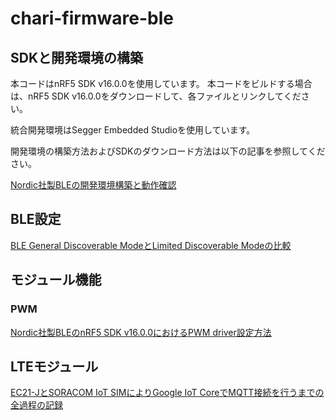 # chari-firmware-ble

## SDKと開発環境の構築
本コードはnRF5 SDK v16.0.0を使用しています。
本コードをビルドする場合は、nRF5 SDK v16.0.0をダウンロードして、各ファイルとリンクしてください。

統合開発環境はSegger Embedded Studioを使用しています。

開発環境の構築方法およびSDKのダウンロード方法は以下の記事を参照してください。

[Nordic社製BLEの開発環境構築と動作確認](https://qiita.com/Kosuke_Matsui/items/5d61ce77e928b9f117cc)


## BLE設定
[BLE General Discoverable ModeとLimited Discoverable Modeの比較](https://qiita.com/Kosuke_Matsui/items/c46a7e0b2299fe2e611f)

## モジュール機能
### PWM

[Nordic社製BLEのnRF5 SDK v16.0.0におけるPWM driver設定方法](https://qiita.com/Kosuke_Matsui/items/3a5a77bacedd644c3728)

## LTEモジュール
[EC21-JとSORACOM IoT SIMによりGoogle IoT CoreでMQTT接続を行うまでの全過程の記録](https://qiita.com/Kosuke_Matsui/items/2ad4ba5f281cbc77e32b)
